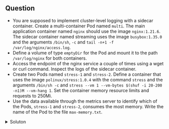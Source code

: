 ## Question

- You are supposed to implement cluster-level logging with a sidecar container. Create a multi-container Pod named `multi`. The main application container named `nginx` should use the image `nginx:1.21.6`. 
  The sidecar container named streaming uses the image `busybox:1.35.0` and the arguments `/bin/sh`, `-c` and `tail -n+1 -f /var/log/nginx/access.log`.
- Define a volume of type `emptyDir` for the Pod and mount it to the path `/var/log/nginx` for both containers.
- Access the endpoint of the nginx service a couple of times using a wget or curl command. Inspect the logs of the sidecar container. 
- Create two Pods named `stress-1` and `stress-2`. Define a container that uses the image `polinux/stress:1.0.4` with the command `stress` and the arguments `/bin/sh -c` and 
  `stress --vm 1 --vm-bytes $(shuf -i 20-200 -n1)M --vm-hang 1`. Set the container memory resource limits and requests to 250Mi.
- Use the data available through the metrics server to identify which of the Pods, `stress-1` and `stress-2`, consumes the most memory. Write the name of the Pod to the file `max-memory.txt`.

<details>
<summary> Soluton</summary>

```
 kubectl run multi --image=nginx:1.21.6 --restart=Never --dry-run=client -o yaml > multi.yaml
```

 Edit the multi.yaml file
 ```
 apiVersion: v1
kind: Pod
metadata:
  creationTimestamp: null
  labels:
    run: multi
  name: multi
spec:
  containers:
  - image: nginx:1.21.6
    name: nginx
  - image: busybox:1.35.0
    name: streaming
    command: ['bin/sh', '-c', 'tail -n+1 -f /var/log/nginx/access.log']
 ```

 ```
 kubectl apply -f multi.yaml
 ```
 Edit the multi.yaml file
 ```
apiVersion: v1
kind: Pod
metadata:
  creationTimestamp: null
  labels:
    run: multi
  name: multi
spec:
  containers:
  - image: nginx:1.21.6
    name: nginx
    volumeMounts:
    - name: emptydir-volume
      mountPath: /var/log/nginx
  - image: busybox:1.35.0
    name: streaming
    command: ['bin/sh', '-c', 'tail -n+1 -f /var/log/nginx/access.log']
    volumeMounts:
    - name: emptydir-volume
      mountPath: /var/log/nginx
  volumes:
  - name: emptydir-volume
    emptyDir: {}
```
```
kubctl apply -f multi.yaml
```      
```
kubectl run tmp --image=busybox --restart=Never -it --rm wget 172.17.1.2   # This is the POD IP
```
```
kubectl logs multi -c streaming
172.17.1.3 - - [14/Aug/2025:06:51:44 +0000] "GET / HTTP/1.1" 200 615 "-" "Wget" "-"
```
```
kubectl run stress-1 --image=polinux/stress:1.0.4 --restart=Never --dry-run=client > stress-1.yaml
```
Edit the `stress-1.yaml`
```
apiVersion: v1
kind: Pod
metadata:
  creationTimestamp: null
  labels:
    run: stress-1
  name: stress-1
spec:
  containers:
  - image: polinux/stress:1.0.4
    name: stress-1
    command: ['/bin/sh', '-c','stress --vm 1 --vm-bytes $(shuf -i 20-200 -n1)M --vm-hang 1']
    resources:
      requests:
        memory: 250Mi
      limits:
        memory: 250Mi
  restartPolicy: Never
```
Create 'stress-2.yaml`
```
apiVersion: v1
kind: Pod
metadata:
  creationTimestamp: null
  labels:
    run: stress-2
  name: stress-2
spec:
  containers:
  - image: polinux/stress:1.0.4
    name: stress-1
    command: ['/bin/sh', '-c','stress --vm 1 --vm-bytes $(shuf -i 20-200 -n1)M --vm-hang 1']
    resources:
      requests:
        memory: 250Mi
      limits:
        memory: 250Mi
  restartPolicy: Never
```
```
kubectl apply -f stress-2.yaml
```
```
kubectl top pods
```
 </details>